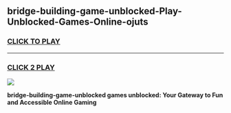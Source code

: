 
## bridge-building-game-unblocked-Play-Unblocked-Games-Online-ojuts
<h3>
<a href="https://premium76.site?title=bridge-building-game-unblocked&ref=24A">CLICK TO PLAY</a></h3>
<hr>

<h3>
<a href="https://premium76.site?title=bridge-building-game-unblocked&ref=24A">CLICK 2 PLAY</a>
  
</h3>

<a href="https://premium76.site?title=bridge-building-game-unblocked&ref=24A"><img src="https://clearcache.store/games.png"></a>


**bridge-building-game-unblocked games unblocked: Your Gateway to Fun and Accessible Online Gaming**
